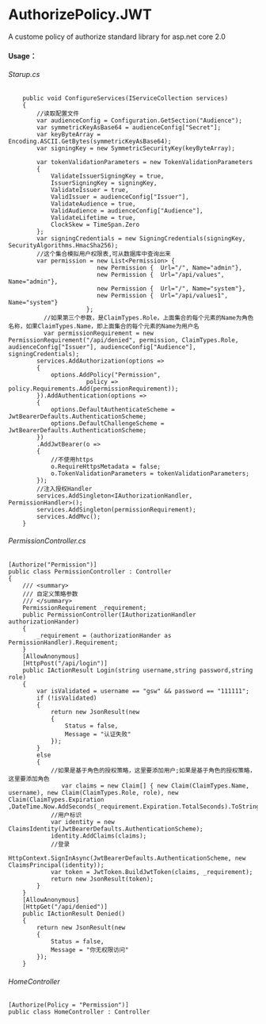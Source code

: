 # AuthorizePolicy.JWT
A custome policy of authorize standard library for asp.net core 2.0

#### Usage：
###### Starup.cs
        public void ConfigureServices(IServiceCollection services)
        {
            //读取配置文件
            var audienceConfig = Configuration.GetSection("Audience");
            var symmetricKeyAsBase64 = audienceConfig["Secret"];
            var keyByteArray = Encoding.ASCII.GetBytes(symmetricKeyAsBase64);
            var signingKey = new SymmetricSecurityKey(keyByteArray);

            var tokenValidationParameters = new TokenValidationParameters
            {
                ValidateIssuerSigningKey = true,
                IssuerSigningKey = signingKey,
                ValidateIssuer = true,
                ValidIssuer = audienceConfig["Issuer"],
                ValidateAudience = true,
                ValidAudience = audienceConfig["Audience"],
                ValidateLifetime = true,
                ClockSkew = TimeSpan.Zero
            };
            var signingCredentials = new SigningCredentials(signingKey, SecurityAlgorithms.HmacSha256);
            //这个集合模拟用户权限表,可从数据库中查询出来
            var permission = new List<Permission> {
                             new Permission {  Url="/", Name="admin"},
                             new Permission {  Url="/api/values", Name="admin"},
                             new Permission {  Url="/", Name="system"},
                             new Permission {  Url="/api/values1", Name="system"}
                          };
              //如果第三个参数，是ClaimTypes.Role，上面集合的每个元素的Name为角色名称，如果ClaimTypes.Name，即上面集合的每个元素的Name为用户名
              var permissionRequirement = new PermissionRequirement("/api/denied", permission, ClaimTypes.Role, audienceConfig["Issuer"], audienceConfig["Audience"], signingCredentials);
            services.AddAuthorization(options =>
            {
                options.AddPolicy("Permission",
                          policy => policy.Requirements.Add(permissionRequirement));
            }).AddAuthentication(options =>
            {
                options.DefaultAuthenticateScheme = JwtBearerDefaults.AuthenticationScheme;
                options.DefaultChallengeScheme = JwtBearerDefaults.AuthenticationScheme;
            })
            .AddJwtBearer(o =>
            {
                //不使用https
                o.RequireHttpsMetadata = false;
                o.TokenValidationParameters = tokenValidationParameters;
            });
            //注入授权Handler
            services.AddSingleton<IAuthorizationHandler, PermissionHandler>();
            services.AddSingleton(permissionRequirement);
            services.AddMvc();
        }
        
###### PermissionController.cs

    [Authorize("Permission")]
    public class PermissionController : Controller
    {
        /// <summary>
        /// 自定义策略参数
        /// </summary>
        PermissionRequirement _requirement;
        public PermissionController(IAuthorizationHandler authorizationHander)
        {
            _requirement = (authorizationHander as PermissionHandler).Requirement;
        }
        [AllowAnonymous]
        [HttpPost("/api/login")]
        public IActionResult Login(string username,string password,string role)
        { 
            var isValidated = username == "gsw" && password == "111111";
            if (!isValidated)
            {
                return new JsonResult(new
                {
                    Status = false,
                    Message = "认证失败"
                });
            }
            else
            { 
                //如果是基于角色的授权策略，这里要添加用户;如果是基于角色的授权策略，这里要添加角色
                   var claims = new Claim[] { new Claim(ClaimTypes.Name, username), new Claim(ClaimTypes.Role, role), new Claim(ClaimTypes.Expiration ,DateTime.Now.AddSeconds(_requirement.Expiration.TotalSeconds).ToString())};
                //用户标识
                var identity = new ClaimsIdentity(JwtBearerDefaults.AuthenticationScheme); 
                identity.AddClaims(claims);
                //登录
                HttpContext.SignInAsync(JwtBearerDefaults.AuthenticationScheme, new ClaimsPrincipal(identity));
                var token = JwtToken.BuildJwtToken(claims, _requirement);
                return new JsonResult(token);
            }
        }
        [AllowAnonymous]
        [HttpGet("/api/denied")]
        public IActionResult Denied()
        {
            return new JsonResult(new
            {
                Status = false,
                Message = "你无权限访问"
            });
        }
###### HomeController

    [Authorize(Policy = "Permission")]
    public class HomeController : Controller
